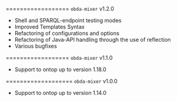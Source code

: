==================
`obda-mixer` v1.2.0 

* Shell and SPARQL-endpoint testing modes
* Improved Templates Syntax
* Refactoring of configurations and options
* Refactoring of Java-API handling through the use of reflection
* Various bugfixes

==================
`obda-mixer` v1.1.0

* Support to ontop up to version 1.18.0

===================
`obda-mixer` v1.0.0

* Support to ontop up to version 1.14.0
